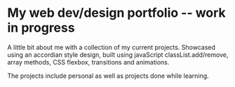 # My web dev/design portfolio -- work in progress

A little bit about me with a collection of my current projects. Showcased using an accordian style design, built using javaScript classList.add/remove, array methods, CSS flexbox, transitions and animations.

The projects include personal as well as projects done while learning.
